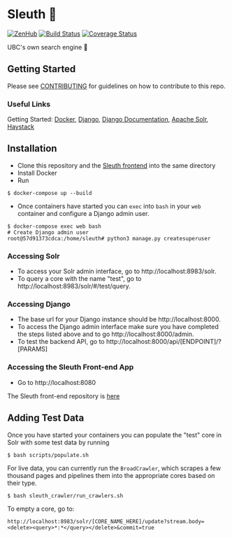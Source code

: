 # Sleuth :mag_right: 
[![ZenHub](https://img.shields.io/badge/Shipping_faster_with-ZenHub-5e60ba.svg?style=flat)](https://zenhub.com)
[![Build Status](https://travis-ci.org/ubclaunchpad/sleuth.svg?branch=master)](https://travis-ci.org/ubclaunchpad/sleuth)
[![Coverage Status](https://coveralls.io/repos/github/ubclaunchpad/sleuth/badge.svg)](https://coveralls.io/github/ubclaunchpad/sleuth)

UBC's own search engine :rocket:

## Getting Started

Please see [CONTRIBUTING](https://github.com/ubclaunchpad/sleuth/blob/master/.github/CONTRIBUTING.md) for guidelines on how to contribute to this repo.

### Useful Links

Getting Started: [Docker](https://docs.docker.com/get-started/),
[Django](https://www.djangoproject.com/start/),
[Django Documentation](https://docs.djangoproject.com/en/1.11/ref/contrib/admin/admindocs/),
[Apache Solr](https://lucene.apache.org/solr/guide/6_6/getting-started.html#getting-started),
[Haystack](https://django-haystack.readthedocs.io/en/master/tutorial.html#installation)

## Installation

- Clone this repository and the [Sleuth frontend](https://github.com/ubclaunchpad/sleuth-frontend) into the same directory
- Install Docker
- Run

```Shell
$ docker-compose up --build
```

- Once containers have started you can `exec` into `bash` in your `web` container and configure a Django admin user.

```Shell
$ docker-compose exec web bash
# Create Django admin user
root@57d91373cdca:/home/sleuth# python3 manage.py createsuperuser
```

### Accessing Solr

- To access your Solr admin interface, go to http://localhost:8983/solr.
- To query a core with the name "test", go to http://localhost:8983/solr/#/test/query.

### Accessing Django

- The base url for your Django instance should be http://localhost:8000. 
- To access the Django admin interface make sure you have completed the steps listed above and to go http://localhost:8000/admin.
- To test the backend API, go to http://localhost:8000/api/[ENDPOINT]/?[PARAMS]

### Accessing the Sleuth Front-end App

- Go to http://localhost:8080

The Sleuth front-end repository is [here](https://github.com/ubclaunchpad/sleuth-frontend)

## Adding Test Data

Once you have started your containers you can populate the "test" core in Solr with some test data by running

```Shell
$ bash scripts/populate.sh
```

For live data, you can currently run the `BroadCrawler`, which scrapes a few thousand pages and pipelines them into the appropriate cores based on their type.

```Shell
$ bash sleuth_crawler/run_crawlers.sh
```

To empty a core, go to:
```
http://localhost:8983/solr/[CORE_NAME_HERE]/update?stream.body=<delete><query>*:*</query></delete>&commit=true
```
